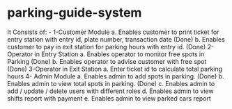 # parking-guide-system
It Consists of: -
1-Customer Module
  a. Enables customer to print ticket for entry station with entry id, plate number,
      transaction date (Done)
  b. Enables customer to pay in exit station for parking hours with entry id. (Done) 
2-Operator in Entry Station
  a. Enables operator to monitor free spots in Parking (Done)
  b. Enables operator to advise customer with free spot (Done)
3-Operator in Exit Station
  a. Enter ticket id to calculate total parking hours 
4- Admin Module
  a. Enables admin to add spots in parking. (Done)
  b. Enables admin to view total spots in parking. (Done)
  c. Enables admin to add / update / delete users with different roles
  d. Enables admin to view shifts report with payment
  e. Enables admin to view parked cars report
